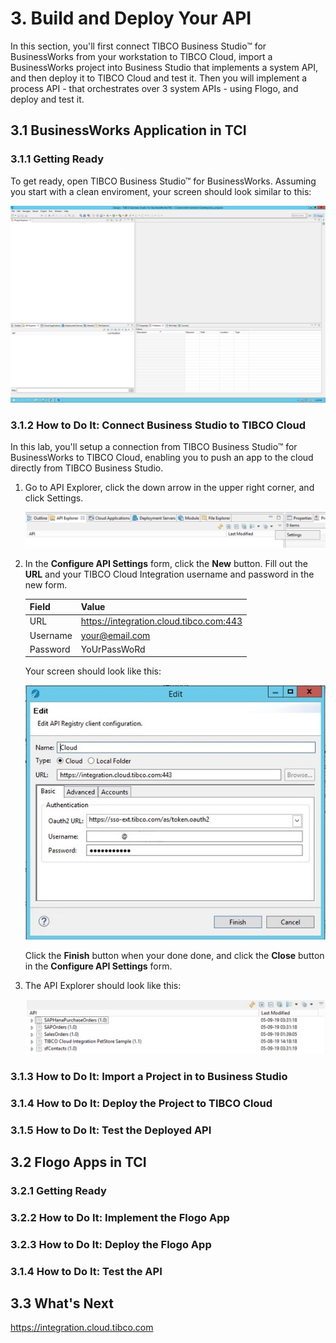 # 3. Build and Deploy Your API #

In this section, you'll first connect TIBCO Business Studio™ for BusinessWorks from your workstation to TIBCO Cloud, import a BusinessWorks project into Business Studio that implements a system API, and then deploy it to TIBCO Cloud and test it. Then you will implement a process API - that orchestrates over 3 system APIs - using Flogo, and deploy and test it.

## 3.1 BusinessWorks Application in TCI ##

### 3.1.1 Getting Ready ###

To get ready, open TIBCO Business Studio™ for BusinessWorks. Assuming you start with a clean enviroment, your screen should look similar to this:

![Business Studion](images/business_studio.jpg)

### 3.1.2 How to Do It: Connect Business Studio to TIBCO Cloud ###

In this lab, you'll setup a connection from TIBCO Business Studio™ for BusinessWorks to TIBCO Cloud, enabling you to push an app to the cloud directly from TIBCO Business Studio.

1. Go to API Explorer, click the down arrow in the upper right corner, and click Settings.

    ![Settings](images/bw_api_explorer_settings.jpg)

2. In the **Configure API Settings** form, click the **New** button. Fill out the **URL** and your TIBCO Cloud Integration username and password in the new form. 

    | Field         | Value           |
    | ------------- | --------------- |
    | URL           | https://integration.cloud.tibco.com:443 |
    | Username      | your@email.com |
    | Password      | YoUrPassWoRd   |

    Your screen should look like this:

    ![Settings](images/bw_cloud_connections.jpg)

    Click the **Finish** button when your done done, and click the **Close** button in the **Configure API Settings** form.

3. The API Explorer should look like this:

    ![Settings](images/bw_api_explorer_settings_end.jpg)
    
### 3.1.3 How to Do It: Import a Project in to Business Studio ###

### 3.1.4 How to Do It: Deploy the Project to TIBCO Cloud ###

### 3.1.5 How to Do It: Test the Deployed API ###

## 3.2 Flogo Apps in TCI ##

### 3.2.1 Getting Ready ###

### 3.2.2 How to Do It: Implement the Flogo App ###

### 3.2.3 How to Do It: Deploy the Flogo App ###

### 3.1.4 How to Do It: Test the API ###

## 3.3 What's Next ##

https://integration.cloud.tibco.com
